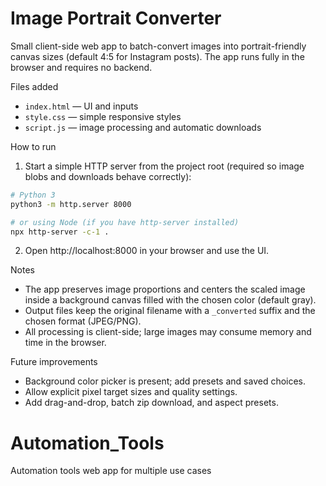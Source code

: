 # Image Portrait Converter

Small client-side web app to batch-convert images into portrait-friendly canvas sizes (default 4:5 for Instagram posts). The app runs fully in the browser and requires no backend.

Files added
- `index.html` — UI and inputs
- `style.css`  — simple responsive styles
- `script.js`  — image processing and automatic downloads

How to run

1. Start a simple HTTP server from the project root (required so image blobs and downloads behave correctly):

```bash
# Python 3
python3 -m http.server 8000

# or using Node (if you have http-server installed)
npx http-server -c-1 .
```

2. Open http://localhost:8000 in your browser and use the UI.

Notes
- The app preserves image proportions and centers the scaled image inside a background canvas filled with the chosen color (default gray).
- Output files keep the original filename with a `_converted` suffix and the chosen format (JPEG/PNG).
- All processing is client-side; large images may consume memory and time in the browser.

Future improvements
- Background color picker is present; add presets and saved choices.
- Allow explicit pixel target sizes and quality settings.
- Add drag-and-drop, batch zip download, and aspect presets.
# Automation_Tools
Automation tools web app for multiple use cases

